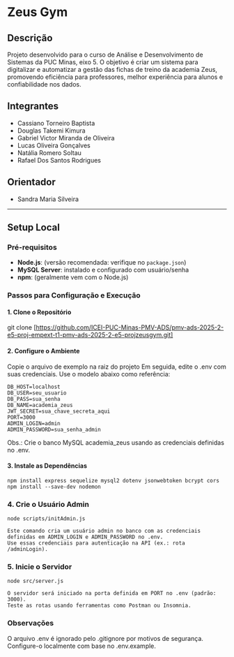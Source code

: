 # Zeus Gym

## Descrição
Projeto desenvolvido para o curso de Análise e Desenvolvimento de Sistemas da PUC Minas, eixo 5. O objetivo é criar um sistema para digitalizar e automatizar a gestão das fichas de treino da academia Zeus, promovendo eficiência para professores, melhor experiência para alunos e confiabilidade nos dados.

## Integrantes
- Cassiano Torneiro Baptista
- Douglas Takemi Kimura
- Gabriel Victor Miranda de Oliveira
- Lucas Oliveira Gonçalves
- Natália Romero Soltau
- Rafael Dos Santos Rodrigues

## Orientador
- Sandra Maria Silveira

---
## Setup Local

### Pré-requisitos
- **Node.js**: (versão recomendada: verifique no `package.json`)
- **MySQL Server**: instalado e configurado com usuário/senha
- **npm**: (geralmente vem com o Node.js)

### Passos para Configuração e Execução

#### 1. Clone o Repositório
git clone [https://github.com/ICEI-PUC-Minas-PMV-ADS/pmv-ads-2025-2-e5-proj-empext-t1-pmv-ads-2025-2-e5-projzeusgym.git]

#### 2. Configure o Ambiente
Copie o arquivo de exemplo na raiz do projeto
Em seguida, edite o .env com suas credenciais. Use o modelo abaixo como referência:

```
DB_HOST=localhost
DB_USER=seu_usuario
DB_PASS=sua_senha
DB_NAME=academia_zeus
JWT_SECRET=sua_chave_secreta_aqui
PORT=3000
ADMIN_LOGIN=admin
ADMIN_PASSWORD=sua_senha_admin
```

Obs.: Crie o banco MySQL academia_zeus usando as credenciais definidas no .env.

#### 3. Instale as Dependências

```
npm install express sequelize mysql2 dotenv jsonwebtoken bcrypt cors
npm install --save-dev nodemon
```

### 4. Crie o Usuário Admin
```
node scripts/initAdmin.js

Este comando cria um usuário admin no banco com as credenciais definidas em ADMIN_LOGIN e ADMIN_PASSWORD no .env. 
Use essas credenciais para autenticação na API (ex.: rota /adminLogin).
```

### 5. Inicie o Servidor
```
node src/server.js

O servidor será iniciado na porta definida em PORT no .env (padrão: 3000).
Teste as rotas usando ferramentas como Postman ou Insomnia.
```


### Observações
O arquivo .env é ignorado pelo .gitignore por motivos de segurança. 
Configure-o localmente com base no .env.example.


